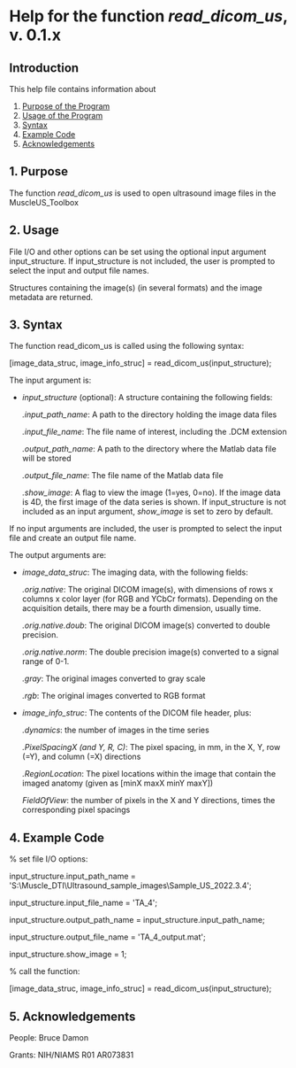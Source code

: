 # Help for the function <i>read_dicom_us</i>, v. 0.1.x

## Introduction

This help file contains information about
1) [Purpose of the Program](https://github.com/bdamon/MuscleUS_Toolbox/blob/master/Help/Help-for-read_dicom_us.md#1-purpose)
2) [Usage of the Program](https://github.com/bdamon/MuscleUS_Toolbox/blob/master/Help/Help-for-read_dicom_us.md#2-usage)
3) [Syntax](https://github.com/bdamon/MuscleUS_Toolbox/blob/master/Help/Help-for-read_dicom_us.md#3-Syntax)
5) [Example Code](https://github.com/bdamon/MuscleUS_Toolbox/blob/master/Help/Help-for-read_dicom_us.md#4-Example-Code)
6) [Acknowledgements](https://github.com/bdamon/MuscleUS_Toolbox/blob/master/Help/Help-for-read_dicom_us.md#5-Acknowledgements)


## 1. Purpose

The function <i>read_dicom_us</i> is used to open ultrasound image files in the MuscleUS_Toolbox


## 2. Usage
File I/O and other options can be set using the optional input argument input_structure.  If input_structure is not included, the user is prompted to select the input and output file names.

Structures containing the image(s) (in several formats) and the image metadata are returned.

## 3. Syntax
The function read_dicom_us is called using the following syntax:

[image_data_struc, image_info_struc] = read_dicom_us(input_structure);

The input argument is:
* <i>input_structure</i> (optional): A structure containing the following fields:

    <i>.input_path_name</i>: A path to the directory holding the image data files

    <i>.input_file_name</i>: The file name of interest, including the .DCM extension

    <i>.output_path_name</i>: A path to the directory where the Matlab data file will be stored

    <i>.output_file_name</i>: The file name of the Matlab data file
  
    <i>.show_image</i>: A flag to view the image (1=yes, 0=no). If the image data is 4D, the first image of the data series is shown. If input_structure is not included as an input argument, <i>show_image</i> is set to zero by default. 

If no input arguments are included, the user is prompted to select the input file and create an output file name.

The output arguments are:

* <i>image_data_struc</i>: The imaging data, with the following fields:
   
    <i>.orig.native</i>: The original DICOM image(s), with dimensions of rows x columns x color layer (for RGB and YCbCr formats). Depending on the acquisition details, there may be a fourth dimension, usually time.
  
    <i>.orig.native.doub</i>: The original DICOM image(s) converted to double precision.
  
    <i>.orig.native.norm</i>: The double precision image(s) converted to a signal range of 0-1.

    <i>.gray</i>: The original images converted to gray scale
  
    <i>.rgb</i>: The original images converted to RGB format
    
* <i>image_info_struc</i>: The contents of the DICOM file header, plus:
   
    <i>.dynamics</i>: the number of images in the time series
  
    <i>.PixelSpacingX (and Y, R, C)</i>: The pixel spacing, in mm, in the X, Y, row (=Y), and column (=X) directions
    
    <i>.RegionLocation</i>: The pixel locations within the image that contain the imaged anatomy (given as [minX maxX minY maxY])

    <i>FieldOfView</i>: the number of pixels in the X and Y directions, times the corresponding pixel spacings
  
## 4. Example Code

% set file I/O options:

input_structure.input_path_name = 'S:\Muscle_DTI\Ultrasound_sample_images\Sample_US_2022.3.4';

input_structure.input_file_name = 'TA_4';

input_structure.output_path_name = input_structure.input_path_name;

input_structure.output_file_name =  'TA_4_output.mat';

input_structure.show_image = 1;

% call the function:

[image_data_struc, image_info_struc] = read_dicom_us(input_structure);

## 5. Acknowledgements
People: Bruce Damon

Grants: NIH/NIAMS R01 AR073831


